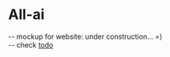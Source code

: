 # All-ai
-- mockup for website: under construction... =)   
-- check [todo](https://github.com/hengrumay/All-ai/blob/master/mockup_todo.md)
